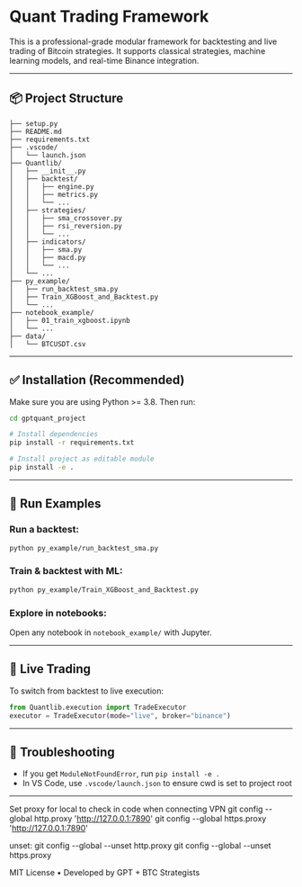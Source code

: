 # Quant Trading Framework

This is a professional-grade modular framework for backtesting and live trading of Bitcoin strategies. It supports classical strategies, machine learning models, and real-time Binance integration.

---

## 📦 Project Structure

```
├── setup.py
├── README.md
├── requirements.txt
├── .vscode/
│   └── launch.json
├── Quantlib/
│   ├── __init__.py
│   ├── backtest/
│   │   ├── engine.py
│   │   ├── metrics.py
│   │   └── ...
│   ├── strategies/
│   │   ├── sma_crossover.py
│   │   ├── rsi_reversion.py
│   │   └── ...
│   ├── indicators/
│   │   ├── sma.py
│   │   ├── macd.py
│   │   └── ...
│   └── ...
├── py_example/
│   ├── run_backtest_sma.py
│   ├── Train_XGBoost_and_Backtest.py
│   └── ...
├── notebook_example/
│   ├── 01_train_xgboost.ipynb
│   └── ...
├── data/
│   └── BTCUSDT.csv

```

---

## ✅ Installation (Recommended)

Make sure you are using Python >= 3.8. Then run:

```bash
cd gptquant_project

# Install dependencies
pip install -r requirements.txt

# Install project as editable module
pip install -e .
```

---

## 🧪 Run Examples

### Run a backtest:
```bash
python py_example/run_backtest_sma.py
```

### Train & backtest with ML:
```bash
python py_example/Train_XGBoost_and_Backtest.py
```

### Explore in notebooks:
Open any notebook in `notebook_example/` with Jupyter.

---

## 📡 Live Trading

To switch from backtest to live execution:

```python
from Quantlib.execution import TradeExecutor
executor = TradeExecutor(mode="live", broker="binance")
```

---

## 🧠 Troubleshooting

- If you get `ModuleNotFoundError`, run `pip install -e .`
- In VS Code, use `.vscode/launch.json` to ensure cwd is set to project root

---
Set proxy for local to check in code when connecting VPN
git config --global http.proxy 'http://127.0.0.1:7890'
git config --global https.proxy 'http://127.0.0.1:7890'

unset:
git config --global --unset http.proxy
git config --global --unset https.proxy

MIT License • Developed by GPT + BTC Strategists